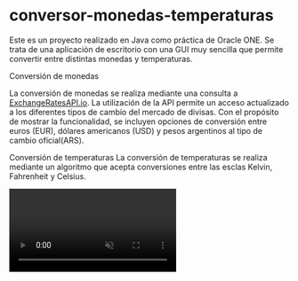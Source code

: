 # conversor-monedas-temperaturas

Este es un proyecto realizado en Java como práctica de Oracle ONE. 
Se trata de una aplicación de escritorio con una GUI muy sencilla que permite convertir entre distintas monedas y temperaturas.

Conversión de monedas

La conversión de monedas se realiza mediante una consulta a <a href ="https://apilayer.com/marketplace/exchangerates_data-api">ExchangeRatesAPI.io</a>.
La utilización de la API permite un acceso actualizado a los diferentes tipos de cambio del mercado de divisas. 
Con el propósito de mostrar la funcionalidad, se incluyen opciones de conversión entre euros (EUR), dólares americanos (USD) y pesos argentinos al tipo de cambio oficial(ARS).

Conversión de temperaturas
La conversión de temperaturas se realiza mediante un algoritmo que acepta conversiones entre las esclas Kelvin, Fahrenheit y Celsius.

<video src="https://raw.githubusercontent.com/juan351/conversor-monedas-temperaturas/main/demo.mp4" data-canonical-src="https://raw.githubusercontent.com/juan351/conversor-monedas-temperaturas/main/demo.mp4" controls="controls" muted="muted" class="d-block rounded-bottom-2 border-top width-fit" style="max-height:640px;">
</video>

